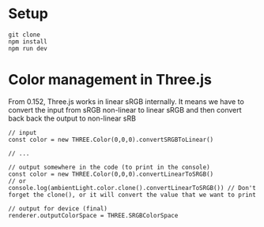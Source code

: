 # Setup
```
git clone 
npm install
npm run dev
```

# Color management in Three.js
From 0.152, Three.js works in linear sRGB internally. It means we have to convert the input from sRGB non-linear to linear sRGB and then convert back back the output to non-linear sRB
```
// input
const color = new THREE.Color(0,0,0).convertSRGBToLinear()

// ...

// output somewhere in the code (to print in the console)
const color = new THREE.Color(0,0,0).convertLinearToSRGB()
// or
console.log(ambientLight.color.clone().convertLinearToSRGB()) // Don't forget the clone(), or it will convert the value that we want to print

// output for device (final)
renderer.outputColorSpace = THREE.SRGBColorSpace
```
